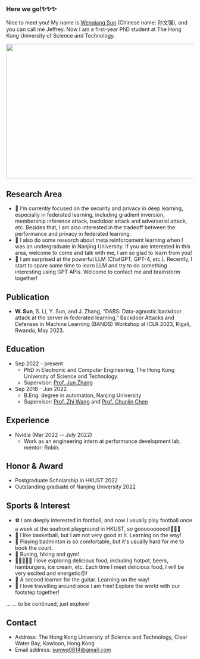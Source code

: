 ### Here we go!✨✨✨

Nice to meet you! My name is [Wenqiang Sun](https://scholar.google.com/citations?user=XEUeiTEAAAAJ&hl=zh-CN) (Chinese name: 孙文强), and you can call me Jeffrey. Now I am a first-year PhD student at The Hong Kong University of Science and Technology.
<!-- ![image](https://user-images.githubusercontent.com/93043187/226234646-edc976a7-6033-4b60-b0bf-c8b59a2e734f.png) -->
<div align="center">
<img src="https://user-images.githubusercontent.com/93043187/226234646-edc976a7-6033-4b60-b0bf-c8b59a2e734f.png" width="600" height="360" align="center" />
</div>
  
## Research Area
- 🔭 I’m currently focused on the security and privacy in deep learning, especially in federated learning, including gradient inversion, membership inference attack, backdoor attack and adversarial attack, etc. Besides that, I am also interested in the tradeoff between the performance and privacy in federated learning.
- 🧐 I also do some research about meta reinforcement learning when I was an undergraduate in Nanjing University. If you are interested in this area, welcome to come and talk with me, I am so glad to learn from you!
- 🤔 I am surprised at the powerful LLM (ChatGPT, GPT-4, etc.). Recently, I start to spare some time to learn LLM and try to do something interesting using GPT APIs. Welcome to contact me and brainstorm together!

## Publication
- $\textbf{W. Sun}$, S. Li, Y. Sun, and J. Zhang, “DABS: Data-agnostic backdoor attack at the server in federated learning,” Backdoor Attacks and Defenses in Machine Learning (BANDS) Workshop at ICLR 2023, Kigali, Rwanda, May 2023.

## Education
- Sep 2022 - present
  - PhD in Electronic and Computer Engineering, The Hong Kong University of Science and Technology
  - Supervisor: [Prof. Jun Zhang](https://eejzhang.people.ust.hk/home.html)
- Sep 2018 - Jun 2022
  - B.Eng. degree in automation, Nanjing University
  - Supervisor: [Prof. Zhi Wang](https://heyuanmingong.github.io/index.html) and [Prof. Chunlin Chen](https://scholar.google.com/citations?user=5kXEo74AAAAJ&hl=zh-CN&oi=ao)

## Experience
- Nvidia (Mar 2022 -- July 2022)
  - Work as an engineering intern at performance development lab, mentor: Robin.

## Honor & Award
- Postgraduate Scholarship in HKUST 2022
- Outstanding graduate of Nanjing University 2022

## Sports & Interest
- ⚽️ I am deeply interested in football, and now I usually play football once a week at the seafront playground in HKUST, so goooooooood!🌟🌟🌟
- 🏀 I like basketball, but I am not very good at it. Learning on the way!
- 🏸️ Playing badminton is so comfortable, but it's usually hard for me to book the court. 
- 🏃 Runing, hiking and gym!
- 🍲🍺🍔🍦🍎 I love exploring delicious food, including hotpot, beers, hamburgers, ice cream, etc. Each time I meet delicious food, I will be very excited and energetic😜!
- 🎸 A second learner for the guitar. Learning on the way!
- 🧳 I love travelling around once I am free! Explore the world with our footstep together! 

... ... to be continued, just explore!


## Contact
- Address: The Hong Kong University of Science and Technology, Clear Water Bay, Kowloon, Hong Kong
- Email address: sunwq0814@gmail.com

